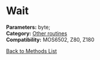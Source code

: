 # Wait

**Parameters:** byte;  
**Category:** [Other routines](../categories/other_routines.md)  
**Compatibility:** MOS6502, Z80, Z180  


[Back to Methods List](../../SUMMARY.md)
